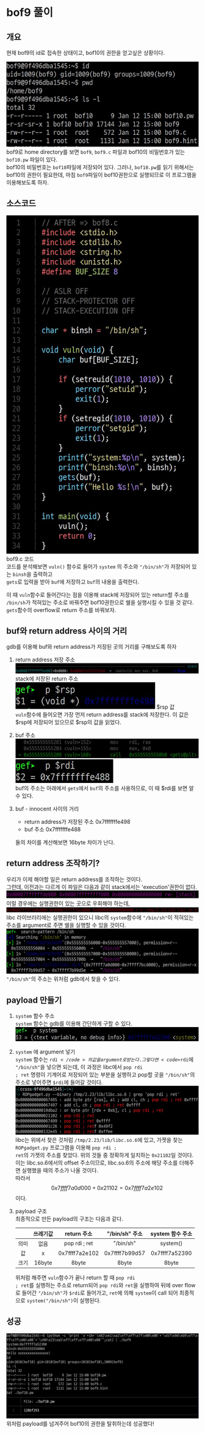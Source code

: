 # bof9 풀이

## 개요

현재 bof9의 id로 접속한 상태이고, bof10의 권한을 얻고싶은 상황이다.

![permission](image/01permission.JPG)  
bof9로 home directory를 보면 <code>bof9</code>, <code>bof9.c</code> 파일과 bof10의 비밀번호가 있는 <code>bof10.pw</code> 파일이 있다.  
bof10의 비밀번호는 <code>bof10</code>파일에 저장되어 있다. 그러나, <code>bof10.pw</code>를 읽기 위해서는 bof10의 권한이 필요한데, 마침 <code>bof9</code>파일이 bof10권한으로 실행되므로 이 프로그램을 이용해보도록 하자.

## 소스코드
![sourceCode](image/02sourceCode.JPG) bof9.c 코드  
코드를 분석해보면 <code>vuln()</code> 함수로 들어가 <code>system</code> 의 주소와 <code>"/bin/sh"</code>가 저장되어 있는 <code>binsh</code>을 출력하고  
<code>gets</code>로 입력을 받아 <code>buf</code>에 저장하고 <code>buf</code>의 내용을 출력한다.  

이 때 <code>vuln</code>함수로 들어간다는 점을 이용해 stack에 저장되어 있는 return할 주소를 <code>/bin/sh</code>가 적혀있는 주소로 바꿔주면 bof10권한으로 쉘을 실행시킬 수 있을 것 같다. <code>gets</code>함수의 overflow로 return 주소를 바꿔보자.

## buf와 return address 사이의 거리  
gdb를 이용해 buf와 return address가 저장된 곳의 거리를 구해보도록 하자  

1. return address 저장 주소  
![return address](image/03stack.JPG) stack에 저장된 return 주소  
![rsp](image/04rsp.JPG) $rsp 값  
<code>vuln</code>함수에 들어오면 가장 먼저 return address를 stack에 저장한다. 이 값은 $rsp에 저장되어 있으므로 $rsp의 값을 읽었다.

2. buf 주소  
![strcpy](image/05gets.JPG)  
![buf address](image/06rdi.JPG)  
buf의 주소는 아래에서 <code>gets</code>에서 <code>buf</code>의 주소를 사용하므로, 이 때 $rdi를 보면 알 수 있다.  

3. buf - innocent 사이의 거리  
    - return address가 저장된 주소 0x7fffffffe498  
    - buf 주소 0x7fffffffe488  

    둘의 차이를 계산해보면 16byte 차이가 난다.  

## return address 조작하기?  
우리가 이제 해야할 일은 return address를 조작하는 것이다.  
그런데, 이전과는 다르게 이 파일은 다음과 같이 stack에서는 'execution'권한이 없다.  
![NXbit](image/07NXbit.JPG)  
이럴 경우에는 실행권한이 있는 곳으로 우회해야 하는데,  
![libc](image/08libc.JPG)  
libc 라이브러리에는 실행권한이 있으니 libc의 <code>system</code>함수에 <code>"/bin/sh"</code>이 적혀있는 주소를 argument로 주면 쉘을 실행할 수 있을 것이다.  
![binsh](image/09binsh.JPG)  
<code>"/bin/sh"</code>의 주소는 위처럼 gdb에서 찾을 수 있다.

## payload 만들기
1. <code>system</code> 함수 주소  
<code>system</code> 함수는 gdb를 이용해 간단하게 구할 수 있다.  ![system](image/10system.JPG)

2. <code>system</code> 에 argument 넣기  
<code>system</code> 함수는 <code>$rdi</code>의 값을 argument로 받는다. 그렇다면 <code>$rdi</code>에 <code>"/bin/sh"</code>을 넣으면 되는데, 이 과정은 libc에서 <code>pop rdi ; ret</code> 명령이 기계어로 저장되어 있는 부분을 실행하고 pop할 곳을 <code>"/bin/sh"</code>의 주소로 넣어주면 <code>$rdi</code>에 들어갈 것이다.  
![find gadget](image/11gadget.JPG)  
libc는 위에서 찾은 것처럼 <code>/tmp/2.23/lib/libc.so.6</code>에 있고, 가젯을 찾는 <code>ROPgadget.py</code> 프로그램을 이용해 <code>pop rdi ; ret</code>의 가젯의 주소를 찾았다. 위의 것들 중 정확하게 일치하는 <code>0x21102</code>일 것이다. 이는 libc.so.6에서의 offset 주소이므로, libc.so.6의 주소에 해당 주소를 더해주면 실행했을 때의 주소가 나올 것이다.  
따라서 $$0x7ffff7a0d000 + 0x21102 = 0x7ffff7a2e102$$ 이다.  

3. payload 구조  
최종적으로 만든 payload의 구조는 다음과 같다.  

    || 쓰레기값 | return 주소 | "/bin/sh" 주소 | system 함수 주소|
    |:---:|:---:|:---:|:---:|:---:|
    |의미| 없음 | pop rdi ; ret | "/bin/sh" | system() |
    |값|x|0x7ffff7a2e102|0x7ffff7b99d57|0x7ffff7a52390|
    | 크기 | 16byte | 8byte | 8byte | 8byte |

    위처럼 해주면 <code>vuln</code>함수가 끝나 return 할 때 <code>pop rdi ; ret</code>를 실행하는 주소로 return되어 <code>pop rdi</code>와 <code>ret</code>을 실행하여 뒤에 over flow로 들어간 <code>"/bin/sh"</code>가 <code>$rdi</code>로 들어가고, <code>ret</code>에 의해 <code>system</code>이 call 되어 최종적으로 <code>system("/bin/sh")</code>이 실행된다.  

## 성공
![done](image/12done.JPG)  
위처럼 payload를 넘겨주어 bof10의 권한을 탈취하는데 성공했다!